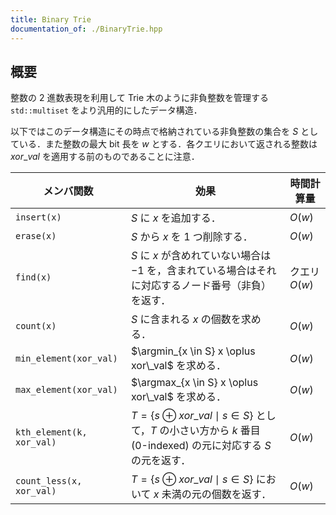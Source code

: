 ```yaml
---
title: Binary Trie
documentation_of: ./BinaryTrie.hpp
---
```


## 概要
整数の $2$ 進数表現を利用して Trie 木のように非負整数を管理する `std::multiset` をより汎用的にしたデータ構造．

以下ではこのデータ構造にその時点で格納されている非負整数の集合を $S$ としている．また整数の最大 bit 長を $w$ とする．各クエリにおいて返される整数は $xor\_val$ を適用する前のものであることに注意．

| メンバ関数                | 効果                                                                                                                     | 時間計算量    |
| ------------------------- | ------------------------------------------------------------------------------------------------------------------------ | ------------- |
| `insert(x)`               | $S$ に $x$ を追加する．                                                                                                  | $O(w)$        |
| `erase(x)`                | $S$ から $x$ を $1$ つ削除する．                                                                                         | $O(w)$        |
| `find(x)`                 | $S$ に $x$ が含めれていない場合は $-1$ を，含まれている場合はそれに対応するノード番号（非負）を返す．                    | クエリ $O(w)$ |
| `count(x)`                | $S$ に含まれる $x$ の個数を求める．                                                                                      | $O(w)$        |
| `min_element(xor_val)`    | $\argmin_{x \in S} x \oplus xor\_val$ を求める．                                                                         | $O(w)$        |
| `max_element(xor_val)`    | $\argmax_{x \in S} x \oplus xor\_val$ を求める．                                                                         | $O(w)$        |
| `kth_element(k, xor_val)` | $T = \{s \oplus xor\_val \mid s \in S\}$ として，$T$ の小さい方から $k$ 番目 (0-indexed) の元に対応する $S$ の元を返す． | $O(w)$        |
| `count_less(x, xor_val)`  | $T = \{s \oplus xor\_val \mid s \in S\}$ において $x$ 未満の元の個数を返す．                                             | $O(w)$        |
